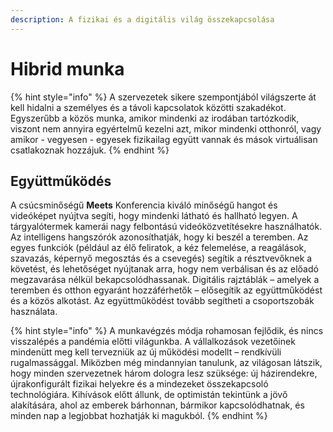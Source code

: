 ```yaml
---
description: A fizikai és a digitális világ összekapcsolása
---
```


# Hibrid munka

{% hint style="info" %}
A szervezetek sikere szempontjából világszerte át kell hidalni a személyes és a távoli kapcsolatok közötti szakadékot. Egyszerűbb a közös munka, amikor mindenki az irodában tartózkodik, viszont nem annyira egyértelmű kezelni azt, mikor mindenki otthonról, vagy  amikor - vegyesen - egyesek fizikailag együtt vannak és mások virtuálisan csatlakoznak hozzájuk.
{% endhint %}

## Együttműködés

A csúcsminőségű **Meets** Konferencia kiváló minőségű hangot és videóképet nyújtva segíti, hogy mindenki látható és hallható legyen. A tárgyalótermek kamerái nagy felbontású videóközvetítésekre használhatók. Az intelligens hangszórók azonosíthatják, hogy ki beszél a teremben. Az egyes funkciók (például az élő feliratok, a kéz felemelése, a reagálások, szavazás, képernyő megosztás és a csevegés) segítik a résztvevőknek a követést, és lehetőséget nyújtanak arra, hogy nem verbálisan és az előadó megzavarása nélkül bekapcsolódhassanak. Digitális rajztáblák – amelyek a teremben és otthon egyaránt hozzáférhetők – elősegítik az együttműködést és a közös alkotást. Az együttműködést tovább segítheti a csoportszobák használata.



{% hint style="info" %}
A munkavégzés módja rohamosan fejlődik, és nincs visszalépés a pandémia előtti világunkba. A vállalkozások vezetőinek mindenütt meg kell tervezniük az új működési modellt – rendkívüli rugalmassággal. Miközben még mindannyian tanulunk, az világosan látszik, hogy minden szervezetnek három dologra lesz szüksége: új házirendekre, újrakonfigurált fizikai helyekre és a mindezeket összekapcsoló technológiára. Kihívások előtt állunk, de optimistán tekintünk a jövő alakítására, ahol az emberek bárhonnan, bármikor kapcsolódhatnak, és minden nap a legjobbat hozhatják ki magukból.
{% endhint %}
